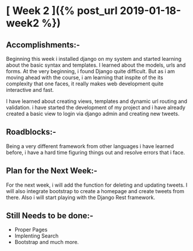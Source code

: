 # [ Week 2 ]({% post_url 2019-01-18-week2 %})

## Accomplishments:-
  Beginning this week i installed django on my system and started learning about the basic syntax and templates. I learned about the models, urls and forms. At the very beginning, i found Django quite difficult. But as i am moving ahead with the course, i am learning that inspite of the its complexity that one faces, it really makes web development quite interactive and fast.
  
I have learned about creating views, templates and dynamic url routing and validation. i have started the development of my project and i have already created a basic view to login via django admin and creating new tweets.

## Roadblocks:-
 Being a very different framework from other languages i have learned before, i have a hard time figuring things out and resolve errors that i face.
 
 
## Plan for the Next Week:-
For the next week, i will add the function for deleting and updating tweets. I will also integrate bootstrap to create a homepage and create tweets from there. Also i will start playing with the Django Rest framework.

## Still Needs to be done:-
* Proper Pages
* Implenting Search
* Bootstrap
and much more.

